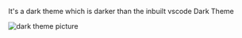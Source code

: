 It's a dark theme which is darker than the inbuilt vscode Dark Theme

![dark theme picture](https://github.com/dalyIsaac/vscode-themes/dark_theme.png)